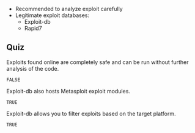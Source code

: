 
- Recommended to analyze exploit carefully
- Legitimate exploit databases: 
	- Exploit-db
	- Rapid7

## Quiz

Exploits found online are completely safe and can be run without further analysis of the code.

	FALSE

Exploit-db also hosts Metasploit exploit modules.

	TRUE

Exploit-db allows you to filter exploits based on the target platform.

	TRUE